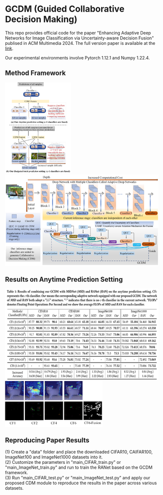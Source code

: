 # GCDM (Guided Collaborative Decision Making)
This repo provides official code for the paper "Enhancing Adaptive Deep Networks for Image Classification via Uncertainty-aware Decision Fusion" publised in ACM Multimedia 2024. 
The full version paper is available at the [link](https://arxiv.org/abs/2408.13744).

Our experimental environments involve Pytorch 1.12.1 and Numpy 1.22.4.

## Method Framework
<img src="figure/comparison_prediction_settings.jpg" alt="替代文本" width="auto" height="300">
<img src="figure/method_framework.jpg" alt="替代文本" width="auto" height="300">


## Results on Anytime Prediction Setting


<img src="figure/metrics.jpg" alt="替代文本" width="auto" height="300">

<img src="figure/GRAD-CAM.jpg" alt="替代文本" width="auto" height="150">

## Reproducing Paper Results
(1) Create a "data" folder and place the downloaded CIFAR10, CAIFAR100, ImageNet100 and ImageNet1000 datasets into it.  
(2) Customize the parameters in "main_CIFAR_train.py" or "main_ImageNet_train.py" and run to train the RANet based on the GCDM framework.  
(3) Run "main_CIFAR_test.py" or "main_ImageNet_test.py" and apply our proposed CDM module to reproduce the results in the paper across various datasets.


  

